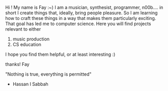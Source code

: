 Hi ! My name is Fay :~) 
I am a musician, synthesist, programmer, n00b....
in short I create things that, ideally, bring people pleasure.
So I am learning how to craft these things in a way that makes them particularly exciting.
That goal has led me to computer science.
Here you will find projects relevant to either
1. music production
2. CS education

I hope you find them helpful, or at least interesting :)

thanks!
Fay

"Nothing is true,
everything is permitted"
- Hassan I Sabbah
